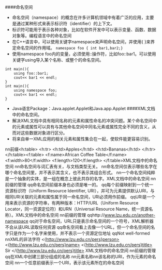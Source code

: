 ####命名空间 
* 命名空间（namespace）的概念在许多计算机领域中有着广泛的应用，主要是通过某种形式来表示标识符（identifier）的上下文。
* 标识符可能用于表示各种对象，比如在软件开发中可以表示变量、函数、数据对象等。编程语言中的命名空间 
* 在C++语言中，可以使用关键字namespace来声明命名空间，并使用{ }来界定命名空间的作用域。
`namespace foo {int bar1,bar2;} `
* 使用namespace foo内的变量，必须使用::操作符，比如foo::bar1。可以使用关键字using导入某个名称、或整个的命名空间。
```
int main(){ 
    using foo::bar1;
    cout<< bar1 << endl;
}
int main(){
    using namespace foo;
    cout<< bar1 << endl;
}
```
* Java语言Package：Java.applet.Applet和Java.app.Applet 
####XML文档中的命名空间。
* 解决XML文档中具有相同名称的元素和属性命名的冲突问题。某个命名空间中的元素或属性可以具有与其他命名空间中同名元素或属性完全不同的含义，从而对这些数据对象进行区分。
* 将来自单一XML应用的相关元素和属性集合在一起，使软件能更容易识别。


nn前缀<h:table> <h:tr> <h:td>Apples</h:td> <h:td>Bananas</h:td> </h:tr> </h:table><f:table> <f:name>African Coffee Table</f:name> <f:width>80</f:width> <f:length>120</f:length> </f:table>XML文档中的命名空间 
nn命名空间与词汇表有关，与文档类型无关。
nn命名空间仅表示哪些名字在哪个命名空间里，并不表示其含义，也不表示其组合形式。
nn一个命名空间纯粹是一个抽象的实体，是一组在概念上彼此共存的名字。XML文档中的命名空间 
nn前缀的管理
qq命名空间前缀本身也必须是唯一的。
qq每个前缀映射到一个统一资源标识符（Uniform Resource Identifier, URI），并可为元素提供默认URI，与相同URI关联的元素和属性属于同一命名空间，URI必须用作前缀。
qqURI是一个用来表示资源的字符串，有两种版本：HTTP/URL（Uniform Resource Locator，同一资源定位符）和URN（Universal Resource Name，统一资源名称）。XML文档中的命名空间 
nn前缀的管理
qqhttp://www.lzu.edu.cn/another-namespace qq对于命名空间，URL只是表示命名空间的一个符号，XML解析器不会从该URL读取任何资源
qq命名空间看上去像一个URL，但一个命名空间的名字只是作为一个名字来使用，并不表示一个资源定位地址
qqNot well-formed nnXML的非法字符<?xml version=”1.0”?> <{http://www.lzu.edu.cn/pers}person> <{http://www.lzu.edu.cn/pers}name> <{http://www.lzu.edu.cn/pers}title> Sir </{http://www.lzu.edu.cn/pers}title> <!--etc...-->XML文档中的命名空间 
nn前缀的管理
qq在XML中创建三部分组成的名称
nn元素名称nn该名称的URI，作为元素的命名空间
nn一个任意前缀表示一个URI，表示该元素所在的命名空间



